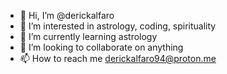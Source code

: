 - 👋 Hi, I’m @derickalfaro
- 👀 I’m interested in astrology, coding, spirituality
- 🌱 I’m currently learning astrology
- 💞️ I’m looking to collaborate on anything
- 📫 How to reach me derickalfaro94@proton.me

<!---
derickalfaro/derickalfaro is a ✨ special ✨ repository because its `README.md` (this file) appears on your GitHub profile.
You can click the Preview link to take a look at your changes.
--->
